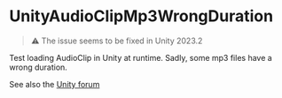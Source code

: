 
#  UnityAudioClipMp3WrongDuration

> :warning: The issue seems to be fixed in Unity 2023.2

Test loading AudioClip in Unity at runtime.
Sadly, some mp3 files have a wrong duration.

See also the [Unity forum](https://forum.unity.com/threads/audioclip-length-is-incorrect-when-loading-from-webrequest-getaudioclip.1082183/)